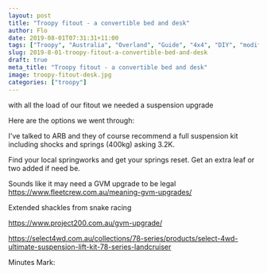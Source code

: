 ```yaml
---
layout: post
title: "Troopy fitout - a convertible bed and desk"
author: Flo
date: 2019-08-01T07:31:31+11:00
tags: ["Troopy", "Australia", "Overland", "Guide", "4x4", "DIY", "modification"]
slug: 2019-8-01-troopy-fitout-a-convertible-bed-and-desk
draft: true
meta_title: "Troopy fitout - a convertible bed and desk"
image: troopy-fitout-desk.jpg
categories: ["troopy"]
---
```



with all the load of our fitout we needed a suspension upgrade

Here are the options we went through:

I've talked to ARB and they of course recommend a full suspension kit including shocks and springs (400kg) asking 3.2K.

Find your local springworks and get your springs reset. Get an extra leaf or two added if need be.

Sounds like it may need a GVM upgrade to be legal
https://www.fleetcrew.com.au/meaning-gvm-upgrades/

Extended shackles from snake racing

https://www.project200.com.au/gvm-upgrade/

https://select4wd.com.au/collections/78-series/products/select-4wd-ultimate-suspension-lift-kit-78-series-landcruiser

Minutes Mark: